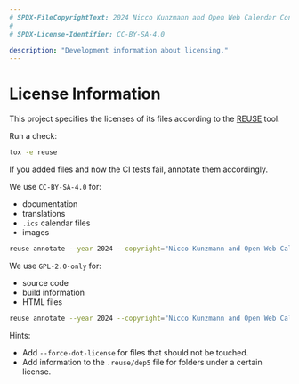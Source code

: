 ```yaml
---
# SPDX-FileCopyrightText: 2024 Nicco Kunzmann and Open Web Calendar Contributors <https://open-web-calendar.quelltext.eu/>
#
# SPDX-License-Identifier: CC-BY-SA-4.0

description: "Development information about licensing."
---
```


# License Information

This project specifies the licenses of its files according to the
[REUSE](https://reuse.software/) tool.

Run a check:

```sh
tox -e reuse
```

If you added files and now the CI tests fail,
annotate them accordingly.


We use `CC-BY-SA-4.0` for:

- documentation
- translations
- `.ics` calendar files
- images

```sh
reuse annotate --year 2024 --copyright="Nicco Kunzmann and Open Web Calendar Contributors <https://open-web-calendar.quelltext.eu/>" --license="CC-BY-SA-4.0" <FILES>
```

We use `GPL-2.0-only` for:

- source code
- build information
- HTML files

```sh
reuse annotate --year 2024 --copyright="Nicco Kunzmann and Open Web Calendar Contributors <https://open-web-calendar.quelltext.eu/>" --license="GPL-2.0-only" <FILES>
```

Hints:

- Add `--force-dot-license` for files that should not be touched.
- Add information to the `.reuse/dep5` file for folders under a certain license.
